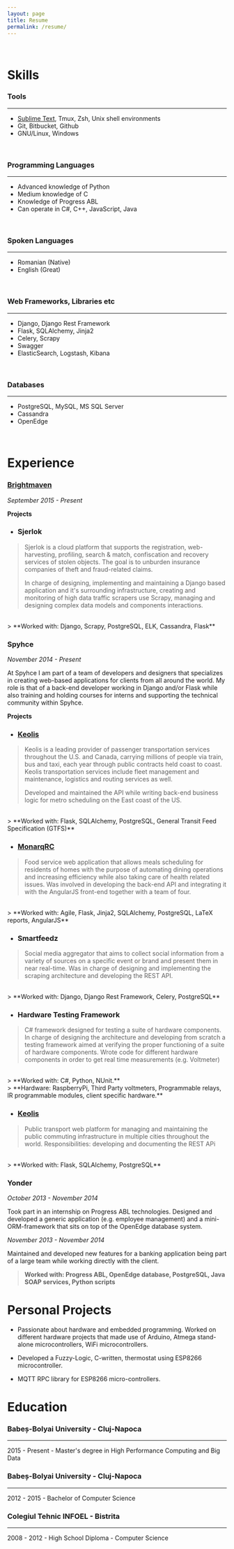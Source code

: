 ```yaml
---
layout: page
title: Resume
permalink: /resume/
---
```


<br/>

# Skills <a href="javascript:window.print()"><i class="resume-print icon-print"></i></a>

### Tools
--------

- [Sublime Text](https://github.com/candale/work_env_conf), Tmux, Zsh, Unix shell environments
- Git, Bitbucket, Github
- GNU/Linux, Windows

<br/>

### Programming Languages
------------------------
- Advanced knowledge of Python
- Medium knowledge of C
- Knowledge of Progress ABL
- Can operate in C#, C++, JavaScript, Java

<br/>

### Spoken Languages
-------------------
- Romanian (Native)
- English (Great)

<br/>

### Web Frameworks, Libraries etc
-----------------
- Django, Django Rest Framework
- Flask, SQLAlchemy, Jinja2
- Celery, Scrapy
- Swagger
- ElasticSearch, Logstash, Kibana

<br/>

### Databases
------------
- PostgreSQL, MySQL, MS SQL Server
- Cassandra
- OpenEdge

<br/>

# Experience

### <a href="http://http://brightmaven.com/">Brightmaven</a>
*September 2015 - Present*

**Projects**

* ### Sjerlok

> Sjerlok is a cloud platform that supports the registration, web-harvesting, profiling, search & match, confiscation and recovery services of stolen objects. The goal is to unburden insurance companies of theft and fraud-related claims.
>
> In charge of designing, implementing and maintaining a Django based application and it's surrounding infrastructure, creating and monitoring of high data traffic scrapers use Scrapy, managing and designing complex data models and components interactions.
<br>
> **Worked with: Django, Scrapy, PostgreSQL, ELK, Cassandra, Flask**

### Spyhce
*November 2014 - Present*

At Spyhce I am part of a team of developers and designers that specializes in
creating web-based applications for clients from all around the world.
My role is that of a back-end developer working in Django and/or Flask while also training and holding courses for interns and supporting the technical community within Spyhce.

**Projects**

* ### <a href="http://www.keolis.com/en">Keolis</a>

> Keolis is a leading provider of passenger transportation services throughout the U.S. and Canada, carrying millions of people via train, bus and taxi, each year through public contracts held coast to coast. Keolis transportation services include fleet management and maintenance, logistics and routing services as well.
> 
> Developed and maintained the API while writing back-end business logic for metro scheduling on the East coast of the US. 
<br/>
> **Worked with: Flask, SQLAlchemy, PostgreSQL, General Transit Feed Specification (GTFS)**

* ### <a href="https://www.monarqrc.com/">MonarqRC</a>

> Food service web application that allows meals scheduling for residents of
> homes with the purpose of automating dining operations and increasing efficiency
> while also taking care of health related issues.
> Was involved in developing the back-end API and integrating it with the
> AngularJS front-end together with a team of four.
<br/>
> **Worked with: Agile, Flask, Jinja2, SQLAlchemy, PostgreSQL, LaTeX reports, AngularJS**

* ### Smartfeedz

> Social media aggregator that aims to collect social information
> from a variety of sources on a specific event or brand and present them in
> near real-time.
> Was in charge of designing and implementing the scraping architecture and
> developing the REST API.
<br/>
> **Worked with: Django, Django Rest Framework, Celery, PostgreSQL**

* ### Hardware Testing Framework

> C# framework designed for testing a suite of hardware components.
> In charge of designing the architecture and developing from scratch a testing
> framework aimed at verifying the proper functioning of a suite of hardware
> components. Wrote code for different hardware components in order to get real
> time measurements (e.g. Voltmeter)
<br/>
> **Worked with: C#, Python, NUnit.**
<br/>
> **Hardware: RaspberryPi, Third Party voltmeters, Programmable relays, IR programmable modules, client specific hardware.**

* ### <a href="http://www.keolis.com/en.html">Keolis<a>

> Public transport web platform for managing and maintaining the public commuting
> infrastructure in multiple cities throughout the world.
> Responsibilities: developing and documenting the REST APi
<br/>
> **Worked with: Flask, SQLAlchemy, PostgreSQL**

### Yonder
*October 2013 - November 2014*

Took part in an internship on Progress ABL technologies. Designed and developed
a generic application (e.g. employee management) and a mini-ORM-framework that
sits on top of the OpenEdge database system.

*November 2013 - November 2014*

Maintained and developed new features for a banking application being part of a
large team while working directly with the client.
> **Worked with: Progress ABL, OpenEdge database, PostgreSQL, Java SOAP services, Python scripts**

# Personal Projects

* Passionate about hardware and embedded programming. Worked on different
hardware projects that made use of Arduino, Atmega stand-alone microcontrollers,
WiFi microcontrollers.

* Developed a Fuzzy-Logic, C-written, thermostat using ESP8266 microcontroller.

* MQTT RPC library for ESP8266 micro-controllers.

# Education

### Babeș-Bolyai University - Cluj-Napoca
-----------------------------------------

2015 - Present - Master's degree in High Performance Computing and Big Data

### Babeș-Bolyai University - Cluj-Napoca
-----------------------------------------

2012 - 2015 - Bachelor of Computer Science

### Colegiul Tehnic INFOEL - Bistrita
------------------------------------------------

2008 - 2012 - High School Diploma - Computer Science
